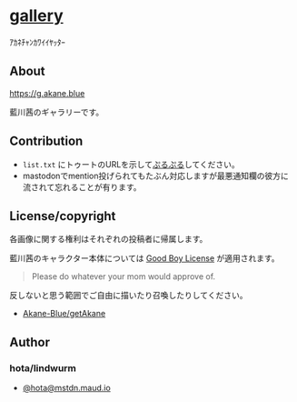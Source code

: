# [gallery](https://github.com/Akane-Blue/gallery)

ｱｶﾈﾁｬﾝｶﾜｲｲﾔｯﾀｰ

## About

https://g.akane.blue

藍川茜のギャラリーです。

## Contribution

- `list.txt` にトゥートのURLを示して[ぷるぷる](https://github.com/Akane-Blue/gallery/pulls)してください。
- mastodonでmention投げられてもたぶん対応しますが最悪通知欄の彼方に流されて忘れることが有ります。

## License/copyright

各画像に関する権利はそれぞれの投稿者に帰属します。

藍川茜のキャラクター本体については [Good Boy License](https://icons8.com/good-boy-license/) が適用されます。

> Please do whatever your mom would approve of.

反しないと思う範囲でご自由に描いたり召喚したりしてください。

- [Akane-Blue/getAkane](https://github.com/Akane-Blue/getAkane)

## Author

### hota/lindwurm

- [@hota@mstdn.maud.io](https://mstdn.maud.io/@hota)
